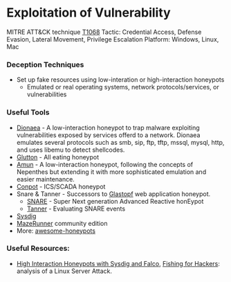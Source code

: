 # Exploitation of Vulnerability

MITRE ATT&CK technique [T1068](https://attack.mitre.org/wiki/Technique/T1068)
Tactic: Credential Access, Defense Evasion, Lateral Movement, Privilege Escalation
Platform: Windows, Linux, Mac 

### Deception Techniques
* Set up fake resources using low-interation or high-interaction honeypots
    * Emulated or real operating systems, network protocols/services, or vulnerabilities

### Useful Tools
* [Dionaea](https://github.com/DinoTools/dionaea) - A low-interaction honeypot to trap malware exploiting vulnerabilities exposed
by services offerd to a network. Dionaea emulates several protocols such as smb, sip, ftp, tftp, mssql, mysql, http, and uses libemu to detect shellcodes.
* [Glutton](https://github.com/mushorg/glutton) - All eating honeypot
* [Amun](https://github.com/zeroq/amun) - A low-interaction honeypot, following the concepts of Nepenthes but extending it with more sophisticated emulation and easier maintenance.
* [Conpot](https://github.com/mushorg/conpot) - ICS/SCADA honeypot
* Snare & Tanner - Successors to [Glastopf](https://github.com/mushorg/glastopf) web application honeypot.
    * [SNARE](https://github.com/mushorg/snare) - Super Next generation Advanced Reactive honEypot
    * [Tanner](https://github.com/mushorg/tanner) - Evaluating SNARE events
* [Sysdig](https://github.com/draios/sysdig)
* [MazeRunner](https://community.cymmetria.com/) community edition
* More: [awesome-honeypots](https://github.com/paralax/awesome-honeypots)

### Useful Resources:
* [High Interaction Honeypots with Sysdig and Falco](https://labs.mwrinfosecurity.com/blog/high-interaction-honeypots-with-sysdig-and-falco/), [Fishing for Hackers](https://sysdig.com/blog/fishing-for-hackers/): analysis of a Linux Server Attack.